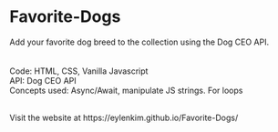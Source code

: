 # Favorite-Dogs
Add your favorite dog breed to the collection using the Dog CEO API.
<br>
<br><br>
Code: HTML, CSS, Vanilla Javascript<br>
API: Dog CEO API<br>
Concepts used: Async/Await, manipulate JS strings. For loops

<br>
Visit the website at https://eylenkim.github.io/Favorite-Dogs/
